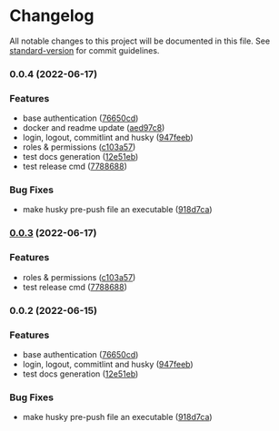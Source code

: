 # Changelog

All notable changes to this project will be documented in this file. See [standard-version](https://github.com/conventional-changelog/standard-version) for commit guidelines.

### 0.0.4 (2022-06-17)


### Features

* base authentication ([76650cd](https://github.com/kareemgdiab/nestjs-auth/commit/76650cd03dad9037ee6a0d043f10d1b35e09ac3f))
* docker and readme update ([aed97c8](https://github.com/kareemgdiab/nestjs-auth/commit/aed97c8f0a4e00cd363712ec5744158ce0fcaf1a))
* login, logout, commitlint and husky ([947feeb](https://github.com/kareemgdiab/nestjs-auth/commit/947feebdf6e233fae3e54f1906ff1307e39567bc))
* roles & permissions ([c103a57](https://github.com/kareemgdiab/nestjs-auth/commit/c103a574bbc4a85821ac8ecd86ce7ae594b91109))
* test docs generation ([12e51eb](https://github.com/kareemgdiab/nestjs-auth/commit/12e51ebbb9131ac8130a4acd26d53c4005b23b7b))
* test release cmd ([7788688](https://github.com/kareemgdiab/nestjs-auth/commit/7788688b7da2d00612c02d2873935f5ebf2f4e58))


### Bug Fixes

* make husky pre-push file an executable ([918d7ca](https://github.com/kareemgdiab/nestjs-auth/commit/918d7ca484a22a4ef11f263ea89c225a2970e563))

### [0.0.3](https://github.com/kareemgdiab/nestjs-auth/compare/v0.0.2...v0.0.3) (2022-06-17)


### Features

* roles & permissions ([c103a57](https://github.com/kareemgdiab/nestjs-auth/commit/c103a574bbc4a85821ac8ecd86ce7ae594b91109))
* test release cmd ([7788688](https://github.com/kareemgdiab/nestjs-auth/commit/7788688b7da2d00612c02d2873935f5ebf2f4e58))

### 0.0.2 (2022-06-15)


### Features

* base authentication ([76650cd](https://github.com/kareemgdiab/nestjs-auth/commit/76650cd03dad9037ee6a0d043f10d1b35e09ac3f))
* login, logout, commitlint and husky ([947feeb](https://github.com/kareemgdiab/nestjs-auth/commit/947feebdf6e233fae3e54f1906ff1307e39567bc))
* test docs generation ([12e51eb](https://github.com/kareemgdiab/nestjs-auth/commit/12e51ebbb9131ac8130a4acd26d53c4005b23b7b))


### Bug Fixes

* make husky pre-push file an executable ([918d7ca](https://github.com/kareemgdiab/nestjs-auth/commit/918d7ca484a22a4ef11f263ea89c225a2970e563))
